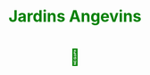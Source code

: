 <div color="green" align="center" style="text-align: center; color: green;">

# Jardins Angevins 
# 📱

</div>

